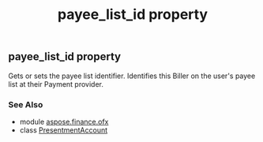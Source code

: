 ﻿---
title: payee_list_id property
second_title: Aspose.Finance for Python via .NET API References
description: 
type: docs
weight: 80
url: /python-net/aspose.finance.ofx/presentmentaccount/payee_list_id/
is_root: false
---

## payee_list_id property


Gets or sets the payee list identifier. Identifies this Biller on the user's payee list at their Payment provider.

### See Also
* module [aspose.finance.ofx](../../)
* class [PresentmentAccount](/finance/python-net/aspose.finance.ofx/presentmentaccount)
